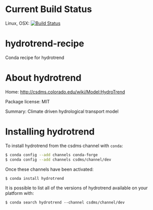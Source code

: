 # Current Build Status

Linux, OSX: [![Build
Status](https://travis-ci.org/csdms/hydrotrend-recipe.svg?branch=master)](https://travis-ci.org/csdms/hydrotrend-recipe)

# hydrotrend-recipe
Conda recipe for hydrotrend

# About hydrotrend

Home: http://csdms.colorado.edu/wiki/Model:HydroTrend

Package license: MIT

Summary: Climate driven hydrological transport model

# Installing hydrotrend

To install hydrotrend from the csdms channel with `conda`:
```bash
$ conda config --add channels conda-forge
$ conda config --add channels csdms/channel/dev
```

Once these channels have been activated:
```bash
$ conda install hydrotrend
```

It is possible to list all of the versions of hydrotrend available on your platform with:

```
$ conda search hydrotrend --channel csdms/channel/dev
```
